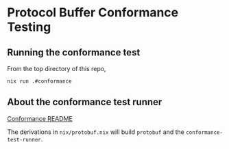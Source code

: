 # Protocol Buffer Conformance Testing

## Running the conformance test

From the top directory of this repo,

```
nix run .#conformance
```

## About the conformance test runner

[Conformance README](https://github.com/protocolbuffers/protobuf/tree/master/conformance)

The derivations in `nix/protobuf.nix` will build `protobuf` and the
`conformance-test-runner`.
